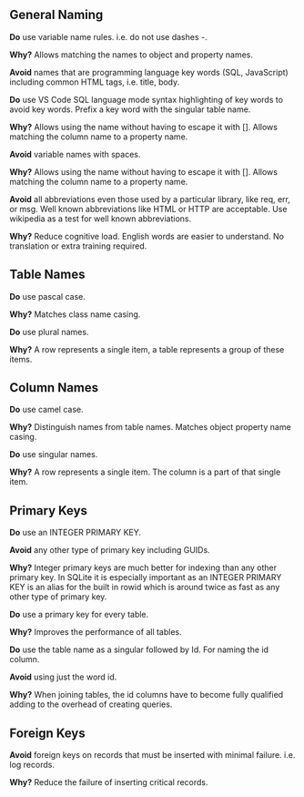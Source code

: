 
## General Naming

**Do** use variable name rules. i.e. do not use dashes -.

**Why?** Allows matching the names to object and property names.


**Avoid** names that are programming language key words (SQL, JavaScript) including common HTML tags, i.e. title, body.

**Do** use VS Code SQL language mode syntax highlighting of key words to avoid key words. Prefix a key word with the singular table name.

**Why?** Allows using the name without having to escape it with []. Allows matching the column name to a property name.


**Avoid** variable names with spaces.

**Why?** Allows using the name without having to escape it with []. Allows matching the column name to a property name.


**Avoid** all abbreviations even those used by a particular library, like req, err, or msg. Well known abbreviations like HTML or HTTP are acceptable. Use wikipedia as a test for well known abbreviations.

**Why?** Reduce cognitive load. English words are easier to understand. No translation or extra training required.



## Table Names

**Do** use pascal case.

**Why?** Matches class name casing.

**Do** use plural names.

**Why?** A row represents a single item, a table represents a group of these items.



## Column Names

**Do** use camel case.

**Why?** Distinguish names from table names. Matches object property name casing.


**Do** use singular names.

**Why?** A row represents a single item.  The column is a part of that single item.



## Primary Keys

**Do** use an INTEGER PRIMARY KEY.

**Avoid** any other type of primary key including GUIDs.

**Why?** Integer primary keys are much better for indexing than any other primary key. In SQLite it is especially important as an INTEGER PRIMARY KEY is an alias for the built in rowid which is around twice as fast as any other type of primary key.


**Do** use a primary key for every table.

**Why?** Improves the performance of all tables.


**Do** use the table name as a singular followed by Id. For naming the id column.

**Avoid** using just the word id.

**Why?** When joining tables, the id columns have to become fully qualified adding to the overhead of creating queries.



## Foreign Keys

**Avoid** foreign keys on records that must be inserted with minimal failure. i.e. log records.

**Why?** Reduce the failure of inserting critical records.
